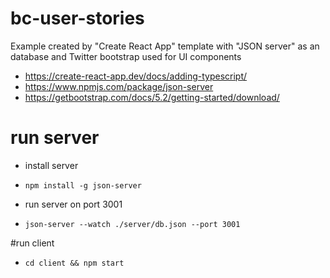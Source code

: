 # bc-user-stories
Example created by "Create React App" template with "JSON server" as an database and Twitter bootstrap used for UI components
- https://create-react-app.dev/docs/adding-typescript/
- https://www.npmjs.com/package/json-server
- https://getbootstrap.com/docs/5.2/getting-started/download/

# run server
- install server
- `npm install -g json-server` 

- run server on port 3001
- `json-server --watch ./server/db.json --port 3001`

#run client
- `cd client && npm start`


